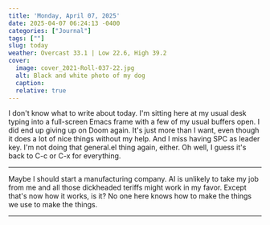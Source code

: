 ```yaml
---
title: 'Monday, April 07, 2025'
date: 2025-04-07 06:24:13 -0400
categories: ["Journal"]
tags: [""]
slug: today
weather: Overcast 33.1 | Low 22.6, High 39.2
cover: 
  image: cover_2021-Roll-037-22.jpg
  alt: Black and white photo of my dog
  caption: 
  relative: true
---
```


I don't know what to write about today. I'm sitting here at my usual desk typing into a full-screen Emacs frame with a few of my usual buffers open. I did end up giving up on Doom again. It's just more than I want, even though it does a lot of nice things without my help. And I miss having SPC as leader key. I'm not doing that general.el thing again, either. Oh well, I guess it's back to C-c or C-x for everything.

----

Maybe I should start a manufacturing company. AI is unlikely to take my job from me and all those dickheaded teriffs might work in my favor. Except that's now how it works, is it? No one here knows how to make the things we use to make the things.

----


